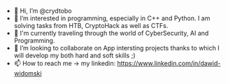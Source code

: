 - 👋 Hi, I’m @crydtobo
- 👀 I’m interested in programming, especially in C++ and Python. I am solving tasks from HTB, CryptoHack as well as CTFs.
- 🌱 I'm currently traveling through the world of CyberSecurity, AI and Programming. 
- 💞️ I’m looking to collaborate on App intersting projects thanks to which I will develop my both hard and soft skills ;)
- 📫 How to reach me -> my linkedin: https://www.linkedin.com/in/dawid-widomski

<!---
At present I have three repositories. One of them consist tasks from cryptohack (only a few, maybe it will make more avaiable in the future )  ;)
second -> tasks from Advent of Code 2020
third  -> coding game tasks
Enjoy
  David
--->
